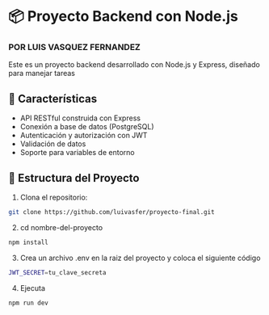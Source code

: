 # 📦 Proyecto Backend con Node.js
### POR LUIS VASQUEZ FERNANDEZ

Este es un proyecto backend desarrollado con Node.js y Express, diseñado para manejar tareas

## 🚀 Características

- API RESTful construida con Express
- Conexión a base de datos (PostgreSQL)
- Autenticación y autorización con JWT
- Validación de datos
- Soporte para variables de entorno

## 📁 Estructura del Proyecto

1. Clona el repositorio:
```bash
git clone https://github.com/luivasfer/proyecto-final.git
```

2. cd nombre-del-proyecto
```bash
npm install
```

3. Crea un archivo .env en la raiz del proyecto  y coloca el siguiente código 
```bash
JWT_SECRET=tu_clave_secreta
```

4. Ejecuta 
```bash
npm run dev
```
